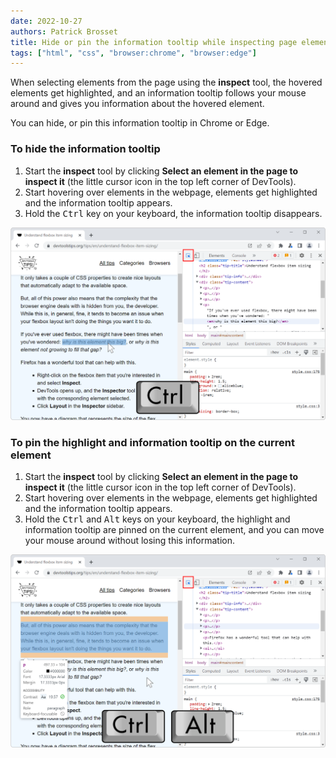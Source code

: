 ```yaml
---
date: 2022-10-27
authors: Patrick Brosset
title: Hide or pin the information tooltip while inspecting page elements
tags: ["html", "css", "browser:chrome", "browser:edge"]
---
```

When selecting elements from the page using the **inspect** tool, the hovered elements get highlighted, and an information tooltip follows your mouse around and gives you information about the hovered element.

You can hide, or pin this information tooltip in Chrome or Edge.

### To hide the information tooltip

1. Start the **inspect** tool by clicking **Select an element in the page to inspect it** (the little cursor icon in the top left corner of DevTools).
1. Start hovering over elements in the webpage, elements get highlighted and the information tooltip appears.
1. Hold the <kbd>Ctrl</kbd> key on your keyboard, the information tooltip disappears.

![Chrome, with a webpage and devtools opened to the side. The inspect mode is on, the mouse is hovering an element in the webpage, which is highlighted, but the information tooltip is not displayed.](/assets/img/hide-or-pin-inspect-info-tooltip-1.png)

### To pin the highlight and information tooltip on the current element

1. Start the **inspect** tool by clicking **Select an element in the page to inspect it** (the little cursor icon in the top left corner of DevTools).
1. Start hovering over elements in the webpage, elements get highlighted and the information tooltip appears.
1. Hold the <kbd>Ctrl</kbd> and <kbd>Alt</kbd> keys on your keyboard, the highlight and information tooltip are pinned on the current element, and you can move your mouse around without losing this information.

![Chrome, with a webpage and devtools opened to the side. The inspect mode is on, the mouse is hovering an element in the webpage, but another one is highlighted and has the info tooltip.](/assets/img/hide-or-pin-inspect-info-tooltip-2.png)
